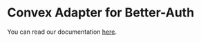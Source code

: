 # Convex Adapter for Better-Auth

You can read our documentation [here](https://www.better-auth-kit.com/docs/adapters/convex).